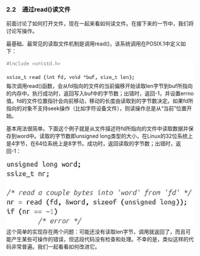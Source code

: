### 2.2　通过read()读文件

前面讨论了如何打开文件，现在一起来看如何读文件。在接下来的一节中，我们将讨论写操作。

最基础、最常见的读取文件机制是调用read()，该系统调用在POSIX.1中定义如下：



![24.jpg](../images/24.jpg)
每次调用read()函数，会从fd指向的文件的当前偏移开始读取len字节到buf所指向的内存中。执行成功时，返回写入buf中的字节数；出错时，返回-1，并设置errno值。fd的文件位置指针会向前移动，移动的长度由读取到的字节数决定。如果fd所指向的对象不支持seek操作（比如字符设备文件），则读操作总是从“当前”位置开始。

基本用法很简单。下面这个例子就是从文件描述符fd所指向的文件中读取数据并保存到word中。读取的字节数即unsigned long类型的大小，在Linux的32位系统上是4字节，在64位系统上是8字节。成功时，返回读取的字节数；出错时，返回-1：



![25.jpg](../images/25.jpg)
这个简单的实现存在两个问题：可能还没有读取len字节，调用就返回了，而且可能产生某些可操作的错误，但这段代码没有检查和处理。不幸的是，类似这样的代码非常普遍。我们一起看看如何改进它。

